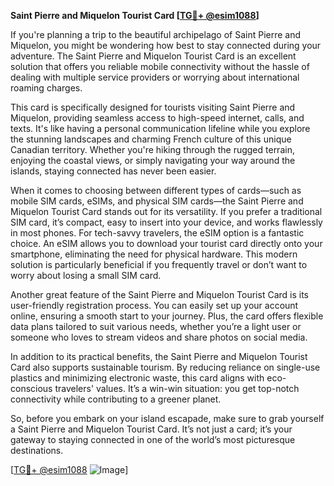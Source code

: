 **Saint Pierre and Miquelon Tourist Card [[TG💪+ @esim1088](https://t.me/s/esim1088)]**

If you're planning a trip to the beautiful archipelago of Saint Pierre and Miquelon, you might be wondering how best to stay connected during your adventure. The Saint Pierre and Miquelon Tourist Card is an excellent solution that offers you reliable mobile connectivity without the hassle of dealing with multiple service providers or worrying about international roaming charges.

This card is specifically designed for tourists visiting Saint Pierre and Miquelon, providing seamless access to high-speed internet, calls, and texts. It's like having a personal communication lifeline while you explore the stunning landscapes and charming French culture of this unique Canadian territory. Whether you're hiking through the rugged terrain, enjoying the coastal views, or simply navigating your way around the islands, staying connected has never been easier.

When it comes to choosing between different types of cards—such as mobile SIM cards, eSIMs, and physical SIM cards—the Saint Pierre and Miquelon Tourist Card stands out for its versatility. If you prefer a traditional SIM card, it’s compact, easy to insert into your device, and works flawlessly in most phones. For tech-savvy travelers, the eSIM option is a fantastic choice. An eSIM allows you to download your tourist card directly onto your smartphone, eliminating the need for physical hardware. This modern solution is particularly beneficial if you frequently travel or don’t want to worry about losing a small SIM card.

Another great feature of the Saint Pierre and Miquelon Tourist Card is its user-friendly registration process. You can easily set up your account online, ensuring a smooth start to your journey. Plus, the card offers flexible data plans tailored to suit various needs, whether you’re a light user or someone who loves to stream videos and share photos on social media.

In addition to its practical benefits, the Saint Pierre and Miquelon Tourist Card also supports sustainable tourism. By reducing reliance on single-use plastics and minimizing electronic waste, this card aligns with eco-conscious travelers' values. It’s a win-win situation: you get top-notch connectivity while contributing to a greener planet.

So, before you embark on your island escapade, make sure to grab yourself a Saint Pierre and Miquelon Tourist Card. It’s not just a card; it’s your gateway to staying connected in one of the world’s most picturesque destinations.

[[TG💪+ @esim1088](https://t.me/s/esim1088) ![Image](https://i.postimg.cc/Y0z9fWf4/image.png)]